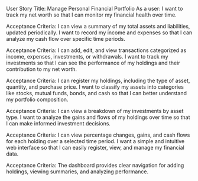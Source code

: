 User Story
Title: Manage Personal Financial Portfolio
As a user:
I want to track my net worth so that I can monitor my financial health over time.

Acceptance Criteria: I can view a summary of my total assets and liabilities, updated periodically.
I want to record my income and expenses so that I can analyze my cash flow over specific time periods.

Acceptance Criteria: I can add, edit, and view transactions categorized as income, expenses, investments, or withdrawals.
I want to track my investments so that I can see the performance of my holdings and their contribution to my net worth.

Acceptance Criteria: I can register my holdings, including the type of asset, quantity, and purchase price.
I want to classify my assets into categories like stocks, mutual funds, bonds, and cash so that I can better understand my portfolio composition.

Acceptance Criteria: I can view a breakdown of my investments by asset type.
I want to analyze the gains and flows of my holdings over time so that I can make informed investment decisions.

Acceptance Criteria: I can view percentage changes, gains, and cash flows for each holding over a selected time period.
I want a simple and intuitive web interface so that I can easily register, view, and manage my financial data.

Acceptance Criteria: The dashboard provides clear navigation for adding holdings, viewing summaries, and analyzing performance.